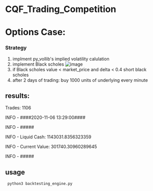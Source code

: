 # CQF_Trading_Competition

# Options Case:

### Strategy 
1. implment py_vollib's implied volatility calulation 
2. implement Black scholes
![image](https://user-images.githubusercontent.com/25088039/206798680-d01ccc61-fb5c-4f16-b15d-acf612b4c592.png)
3. if Black scholes value < market_price and delta < 0.4
    short black scholes
4. after 2 days of trading:
      buy 1000 units of underlying every minute 

## results:

Trades: 1106

INFO - ####2020-11-06 13:29:00####

INFO - #####

INFO - Liquid Cash: 1143031.8356323359

INFO - Current Value: 301740.30960289645

INFO - #####

## usage
  
     python3 backtesting_engine.py 

